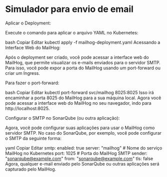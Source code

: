 # Simulador para envio de email

Aplicar o Deployment:

Execute o comando para aplicar o arquivo YAML no Kubernetes:

bash
Copiar
Editar
kubectl apply -f mailhog-deployment.yaml
Acessando a Interface Web do MailHog:

Após o deployment ser criado, você pode acessar a interface web do MailHog, que permite visualizar os e-mails enviados para o servidor SMTP. Para isso, você pode expor a porta do MailHog usando um port-forward ou criar um Ingress.

Para fazer o port-forward:

bash
Copiar
Editar
kubectl port-forward svc/mailhog 8025:8025
Isso irá encaminhar a porta 8025 do MailHog para a sua máquina local. Agora você pode acessar a interface web do MailHog no seu navegador, indo para http://localhost:8025.

Configurar o SMTP no SonarQube (ou outra aplicação):

Agora, você pode configurar suas aplicações para usar o MailHog como servidor SMTP. No caso do SonarQube, por exemplo, você pode configurar o SMTP da seguinte forma:

yaml
Copiar
Editar
smtp:
  enabled: true
  server: "mailhog"  # Nome do serviço MailHog no Kubernetes
  port: 1025         # Porta do MailHog SMTP
  sender: "sonarqube@example.com"
  from: "sonarqube@example.com"
  tls: false
Agora, qualquer e-mail enviado pelo SonarQube ou outras aplicações será capturado pelo MailHog.